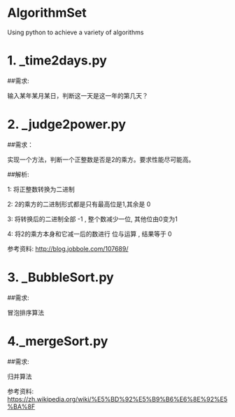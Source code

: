 # AlgorithmSet
Using python to achieve a variety of algorithms

# 1. _time2days.py
##需求:

输入某年某月某日，判断这一天是这一年的第几天？

# 2. _judge2power.py
##需求：

实现一个方法，判断一个正整数是否是2的乘方。要求性能尽可能高。

##解析:

1: 将正整数转换为二进制

2: 2的乘方的二进制形式都是只有最高位是1,其余是 0

3: 将转换后的二进制全部 -1 , 整个数减少一位, 其他位由0变为1

4: 将2的乘方本身和它减一后的数进行 位与运算 , 结果等于 0

参考资料: http://blog.jobbole.com/107689/

# 3. _BubbleSort.py
##需求:

冒泡排序算法

# 4._mergeSort.py
##需求:

归并算法

参考资料:  https://zh.wikipedia.org/wiki/%E5%BD%92%E5%B9%B6%E6%8E%92%E5%BA%8F
